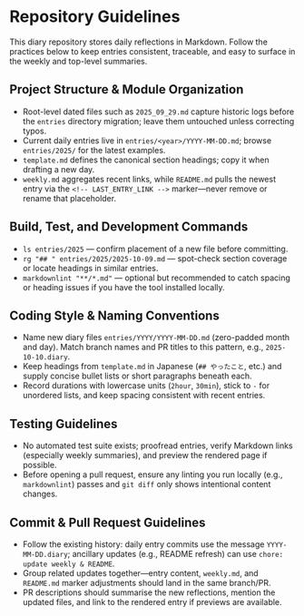 # Repository Guidelines

This diary repository stores daily reflections in Markdown. Follow the practices below to keep entries consistent, traceable, and easy to surface in the weekly and top-level summaries.

## Project Structure & Module Organization
- Root-level dated files such as `2025_09_29.md` capture historic logs before the `entries` directory migration; leave them untouched unless correcting typos.
- Current daily entries live in `entries/<year>/YYYY-MM-DD.md`; browse `entries/2025/` for the latest examples.
- `template.md` defines the canonical section headings; copy it when drafting a new day.
- `weekly.md` aggregates recent links, while `README.md` pulls the newest entry via the `<!-- LAST_ENTRY_LINK -->` marker—never remove or rename that placeholder.

## Build, Test, and Development Commands
- `ls entries/2025` — confirm placement of a new file before committing.
- `rg "## " entries/2025/2025-10-09.md` — spot-check section coverage or locate headings in similar entries.
- `markdownlint "**/*.md"` — optional but recommended to catch spacing or heading issues if you have the tool installed locally.

## Coding Style & Naming Conventions
- Name new diary files `entries/YYYY/YYYY-MM-DD.md` (zero-padded month and day). Match branch names and PR titles to this pattern, e.g., `2025-10-10.diary`.
- Keep headings from `template.md` in Japanese (`## やったこと`, etc.) and supply concise bullet lists or short paragraphs beneath each.
- Record durations with lowercase units (`2hour`, `30min`), stick to `-` for unordered lists, and keep spacing consistent with recent entries.

## Testing Guidelines
- No automated test suite exists; proofread entries, verify Markdown links (especially weekly summaries), and preview the rendered page if possible.
- Before opening a pull request, ensure any linting you run locally (e.g., `markdownlint`) passes and `git diff` only shows intentional content changes.

## Commit & Pull Request Guidelines
- Follow the existing history: daily entry commits use the message `YYYY-MM-DD.diary`; ancillary updates (e.g., README refresh) can use `chore: update weekly & README`.
- Group related updates together—entry content, `weekly.md`, and `README.md` marker adjustments should land in the same branch/PR.
- PR descriptions should summarise the new reflections, mention the updated files, and link to the rendered entry if previews are available.
